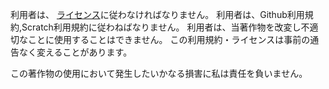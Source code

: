 利用者は、 [ライセンス](https://github.com/kouhei-math-project/kouhei-math-project.github.io/blob/main/LICENSE.md)に従わなければなりません。
利用者は、Github利用規約,Scratch利用規約に従わねばなりません。
利用者は、当著作物を改変し不適切なことに使用することはできません。
この利用規約・ライセンスは事前の通告なく変えることがあります。

この著作物の使用において発生したいかなる損害に私は責任を負いません。
